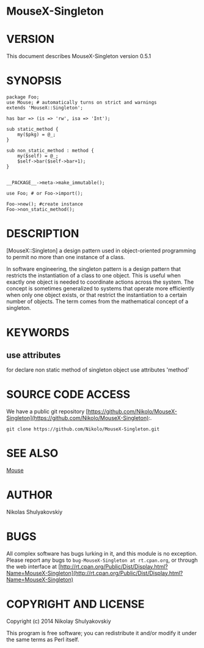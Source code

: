MouseX-Singleton
===============

# VERSION

This document describes MouseX-Singleton version 0.5.1

# SYNOPSIS

    package Foo;
    use Mouse; # automatically turns on strict and warnings
    extends 'MouseX::Singleton';

    has bar => (is => 'rw', isa => 'Int');

    sub static_method {
        my($pkg) = @_;
    }

    sub non_static_method : method {
        my($self) = @_;
        $self->bar($self->bar+1);
    }


    __PACKAGE__->meta->make_immutable();

    use Foo; # or Foo->import();

    Foo->new(); #create instance
    Foo->non_static_method();

# DESCRIPTION

[MouseX::Singleton] a design pattern used in object-oriented programming to permit no more than one instance of a class.

In software engineering, the singleton pattern is a design pattern that restricts the instantiation of a class to one object. This is useful when exactly one object is needed to coordinate actions across the system. The concept is sometimes generalized to systems that operate more efficiently when only one object exists, or that restrict the instantiation to a certain number of objects. The term comes from the mathematical concept of a singleton.

# KEYWORDS

## use attributes

for declare non static method of singleton object use attributes 'method'

# SOURCE CODE ACCESS

We have a public git repository [https://github.com/Nikolo/MouseX-Singleton](https://github.com/Nikolo/MouseX-Singleton):.

    git clone https://github.com/Nikolo/MouseX-Singleton.git

# SEE ALSO

[Mouse](https://metacpan.org/pod/Mouse)

# AUTHOR

Nikolas Shulyakovskiy <shulyakovskiy at mail.ru>

# BUGS

All complex software has bugs lurking in it, and this module is no exception.
Please report any bugs to `bug-MouseX-Singleton at rt.cpan.org`, or through the web
interface at [http://rt.cpan.org/Public/Dist/Display.html?Name=MouseX-Singleton](http://rt.cpan.org/Public/Dist/Display.html?Name=MouseX-Singleton)

# COPYRIGHT AND LICENSE

Copyright (c) 2014 Nikolay Shulyakovskiy

This program is free software; you can redistribute it and/or modify it
under the same terms as Perl itself.
